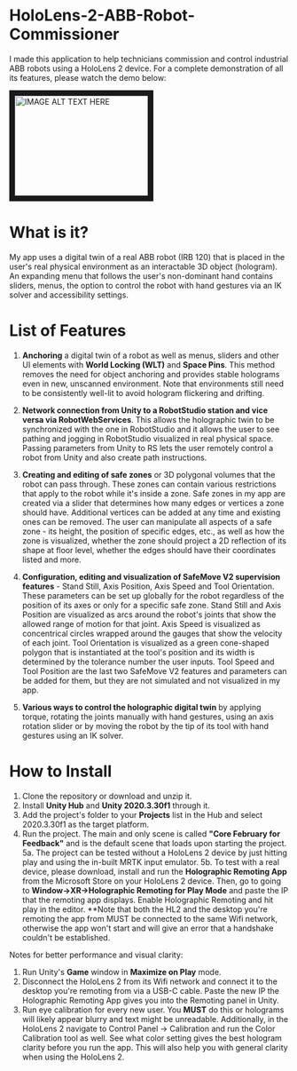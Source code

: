 # HoloLens-2-ABB-Robot-Commissioner
I made this application to help technicians commission and control industrial ABB robots using a HoloLens 2 device. For a complete demonstration of all its features, please watch the demo below:

<a href="http://www.youtube.com/watch?feature=player_embedded&v=dZER4gMpJcY
" target="_blank"><img src="http://img.youtube.com/vi/dZER4gMpJcY/0.jpg" 
alt="IMAGE ALT TEXT HERE" width="240" height="180" border="10" /></a>

# What is it?

My app uses a digital twin of a real ABB robot (IRB 120) that is placed in the user's real physical environment as an interactable 3D object (hologram). An expanding menu that follows the user's non-dominant hand contains sliders, menus, the option to control the robot with hand gestures via an IK solver and accessibility settings. 

# List of Features

1. **Anchoring** a digital twin of a robot as well as menus, sliders and other UI elements with **World Locking (WLT)** and **Space Pins**. This method removes the need for object anchoring and provides stable holograms even in new, unscanned environment. Note that environments still need to be consistently well-lit to avoid hologram flickering and drifting.

2. **Network connection from Unity to a RobotStudio station and vice versa via RobotWebServices**. This allows the holographic twin to be synchronized with the one in RobotStudio and it allows the user to see pathing and jogging in RobotStudio visualized in real physical space. Passing parameters from Unity to RS lets the user remotely control a robot from Unity and also create path instructions.

3. **Creating and editing of safe zones** or 3D polygonal volumes that the robot can pass through. These zones can contain various restrictions that apply to the robot while it's inside a zone. Safe zones in my app are created via a slider that determines how many edges or vertices a zone should have. Additional vertices can be added at any time and existing ones can be removed. The user can manipulate all aspects of a safe zone - its height, the position of specific edges, etc., as well as how the zone is visualized, whether the zone should project a 2D reflection of its shape at floor level, whether the edges should have their coordinates listed and more.

4. **Configuration, editing and visualization of SafeMove V2 supervision features** - Stand Still, Axis Position, Axis Speed and Tool Orientation. These parameters can be set up globally for the robot regardless of the position of its axes or only for a specific safe zone. Stand Still and Axis Position are visualized as arcs around the robot's joints that show the allowed range of motion for that joint. Axis Speed is visualized as concentrical circles wrapped around the gauges that show the velocity of each joint. Tool Orientation is visualized as a green cone-shaped polygon that is instantiated at the tool's position and its width is determined by the tolerance number the user inputs. Tool Speed and Tool Position are the last two SafeMove V2 features and parameters can be added for them, but they are not simulated and not visualized in my app.

5. **Various ways to control the holographic digital twin** by applying torque, rotating the joints manually with hand gestures, using an axis rotation slider or by moving the robot by the tip of its tool with hand gestures using an IK solver.

# How to Install

1. Clone the repository or download and unzip it.
2. Install **Unity Hub** and **Unity 2020.3.30f1** through it.
3. Add the project's folder to your **Projects** list in the Hub and select 2020.3.30f1 as the target platform.
4. Run the project. The main and only scene is called **"Core February for Feedback"** and is the default scene that loads upon starting the project.
5a. The project can be tested without a HoloLens 2 device by just hitting play and using the in-built MRTK input emulator.
5b. To test with a real device, please download, install and run the **Holographic Remoting App** from the Microsoft Store on your HoloLens 2 device. Then, go to going to **Window->XR->Holographic Remoting for Play Mode** and paste the IP that the remoting app displays. Enable Holographic Remoting and hit play in the editor. **Note that both the HL2 and the desktop you're remoting the app from MUST be connected to the same Wifi network, otherwise the app won't start and will give an error that a handshake couldn't be established.

Notes for better performance and visual clarity:

1. Run Unity's **Game** window in **Maximize on Play** mode.
2. Disconnect the HoloLens 2 from its Wifi network and connect it to the desktop you're remoting from via a USB-C cable. Paste the new IP the Holographic Remoting App gives you into the Remoting panel in Unity.
3. Run eye calibration for every new user. You **MUST** do this or holograms will likely appear blurry and text might be unreadable. Additionally, in the HoloLens 2 navigate to Control Panel -> Calibration and run the Color Calibration tool as well. See what color setting gives the best hologram clarity before you run the app. This will also help you with general clarity when using the HoloLens 2.
